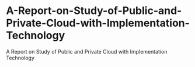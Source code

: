 # A-Report-on-Study-of-Public-and-Private-Cloud-with-Implementation-Technology
A Report on Study of Public and Private Cloud  with Implementation Technology
